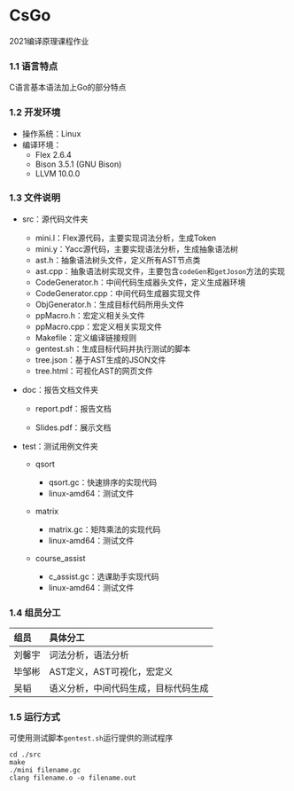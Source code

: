 # CsGo
2021编译原理课程作业

### 1.1 语言特点

C语言基本语法加上Go的部分特点

### 1.2 开发环境

- 操作系统：Linux
- 编译环境：
  - Flex 2.6.4
  - Bison 3.5.1 (GNU Bison)
  - LLVM 10.0.0

### 1.3 文件说明

- src：源代码文件夹

  - mini.l：Flex源代码，主要实现词法分析，生成Token
  - mini.y：Yacc源代码，主要实现语法分析，生成抽象语法树
  - ast.h：抽象语法树头文件，定义所有AST节点类
  - ast.cpp：抽象语法树实现文件，主要包含`codeGen`和`getJoson`方法的实现
  - CodeGenerator.h：中间代码生成器头文件，定义生成器环境
  - CodeGenerator.cpp：中间代码生成器实现文件
  - ObjGenerator.h：生成目标代码所用头文件
  - ppMacro.h：宏定义相关头文件
  - ppMacro.cpp：宏定义相关实现文件
  - Makefile：定义编译链接规则
  - gentest.sh：生成目标代码并执行测试的脚本
  - tree.json：基于AST生成的JSON文件
  - tree.html：可视化AST的网页文件

- doc：报告文档文件夹

  - report.pdf：报告文档

  - Slides.pdf：展示文档

- test：测试用例文件夹

  - qsort
    - qsort.gc：快速排序的实现代码
    - linux-amd64：测试文件

  - matrix
    - matrix.gc：矩阵乘法的实现代码
    - linux-amd64：测试文件

  - course_assist
    - c_assist.gc：选课助手实现代码
    - linux-amd64：测试文件

### 1.4 组员分工

| 组员   | 具体分工                             |
| :----- | :----------------------------------- |
| 刘馨宇 | 词法分析，语法分析                   |
| 毕邹彬 | AST定义，AST可视化，宏定义           |
| 吴韬   | 语义分析，中间代码生成，目标代码生成 |

### 1.5 运行方式

可使用测试脚本`gentest.sh`运行提供的测试程序

```shell
cd ./src
make
./mini filename.gc
clang filename.o -o filename.out
```

